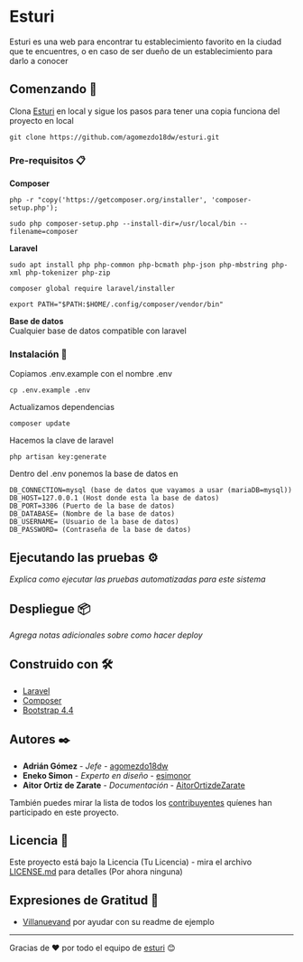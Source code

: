 # Esturi

Esturi es una web para encontrar tu establecimiento favorito en la ciudad que te encuentres, o en caso de ser dueño de un establecimiento para darlo a conocer

## Comenzando 🚀

Clona [Esturi](https://github.com/agomezdo18dw/esturi) en local y sigue los pasos para tener una copia funciona del proyecto en local
```
git clone https://github.com/agomezdo18dw/esturi.git
```

### Pre-requisitos 📋

**Composer**
```
php -r "copy('https://getcomposer.org/installer', 'composer-setup.php');
```
```
sudo php composer-setup.php --install-dir=/usr/local/bin --filename=composer
```

**Laravel**
```
sudo apt install php php-common php-bcmath php-json php-mbstring php-xml php-tokenizer php-zip
```
```
composer global require laravel/installer
```
```
export PATH="$PATH:$HOME/.config/composer/vendor/bin"
```

**Base de datos**<br>
Cualquier base de datos compatible con laravel

### Instalación 🔧

Copiamos .env.example con el nombre .env
```
cp .env.example .env
```

Actualizamos dependencias
```
composer update
```

Hacemos la clave de laravel
```
php artisan key:generate
```

Dentro del .env ponemos la base de datos en
```
DB_CONNECTION=mysql (base de datos que vayamos a usar (mariaDB=mysql))
DB_HOST=127.0.0.1 (Host donde esta la base de datos)
DB_PORT=3306 (Puerto de la base de datos)
DB_DATABASE= (Nombre de la base de datos)
DB_USERNAME= (Usuario de la base de datos)
DB_PASSWORD= (Contraseña de la base de datos)
```

## Ejecutando las pruebas ⚙️

_Explica como ejecutar las pruebas automatizadas para este sistema_

## Despliegue 📦

_Agrega notas adicionales sobre como hacer deploy_

## Construido con 🛠️

* [Laravel](https://laravel.com/)
* [Composer](https://getcomposer.org/)
* [Bootstrap 4.4](https://getbootstrap.com/)

## Autores ✒️

* **Adrián Gómez** - *Jefe* - [agomezdo18dw](https://github.com/agomezdo18dw)
* **Eneko Simon** - *Experto en diseño* - [esimonor](https://github.com/esimonor)
* **Aitor Ortiz de Zarate** - *Documentación* - [AitorOrtizdeZarate](https://github.com/AitorOrtizdeZarate)

También puedes mirar la lista de todos los [contribuyentes](https://github.com/agomezdo18dw/esturi/contributors) quíenes han participado en este proyecto. 

## Licencia 📄

Este proyecto está bajo la Licencia (Tu Licencia) - mira el archivo [LICENSE.md](LICENSE.md) para detalles  (Por ahora ninguna)

## Expresiones de Gratitud 🎁

* [Villanuevand](https://github.com/Villanuevand) por ayudar con su readme de ejemplo



---
Gracias de ❤️ por todo el equipo de [esturi]() 😊
